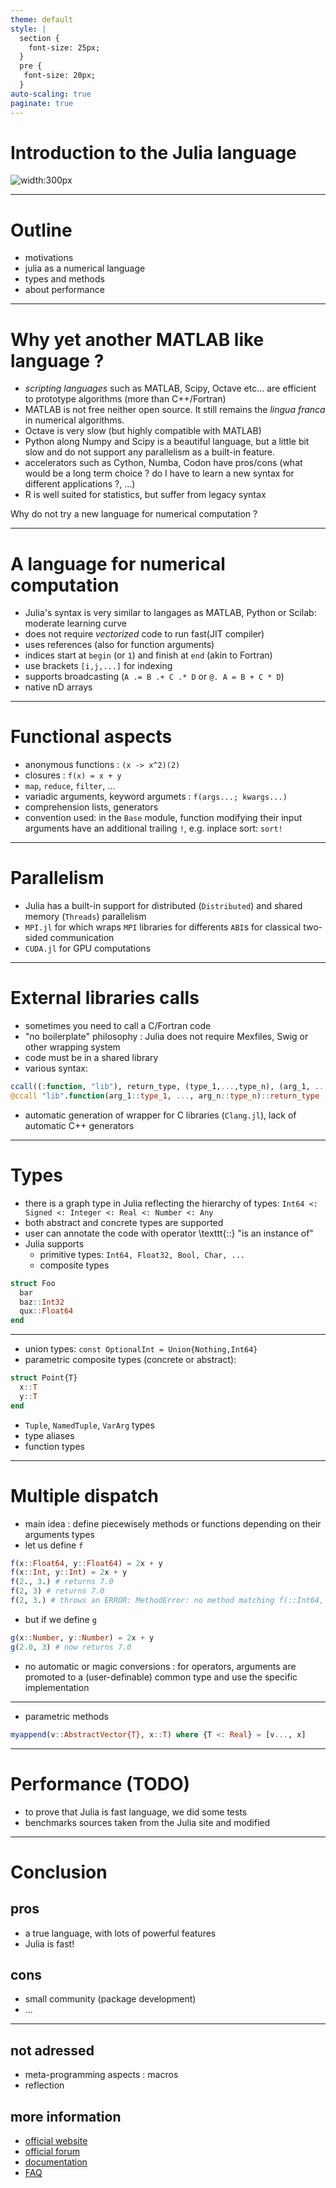 ```yaml
---
theme: default
style: |
  section {
    font-size: 25px;
  }
  pre {
   font-size: 20px;
  }
auto-scaling: true
paginate: true
---
```


# Introduction to the Julia language

![width:300px](figures/julia.png)

---

# Outline

- motivations
- julia as a numerical language
- types and methods
- about performance

---
# Why yet another MATLAB like language ?

- *scripting languages* such as MATLAB, Scipy, Octave etc... are efficient to prototype algorithms (more than C++/Fortran)
- MATLAB is not free neither open source. It still remains the *lingua franca* in numerical algorithms. 
- Octave is very slow (but highly compatible with MATLAB)
-  Python along Numpy and Scipy is a beautiful language, but a little bit slow and do not
    support any parallelism as a built-in feature. 
- accelerators such as Cython, Numba, Codon have pros/cons (what would be a long term choice ? do I have to learn a new syntax for different applications ?, ...)
- R is well suited for statistics, but suffer from legacy syntax

Why do not try a new language for numerical computation ?

---

# A language for numerical computation

- Julia's syntax is very similar to langages as MATLAB, Python or Scilab: moderate learning curve
- does not require *vectorized* code to run fast(JIT compiler)
- uses references (also for function arguments)
- indices start at `begin` (or `1`) and finish at `end` (akin to Fortran)
- use brackets `[i,j,...]` for indexing
- supports broadcasting (`A .= B .+ C .* D` or `@. A = B + C * D`)
- native nD arrays

---

# Functional aspects

- anonymous functions : `(x -> x^2)(2)`
- closures : `f(x) = x + y`
- `map`, `reduce`, `filter`, ...
- variadic arguments, keyword argumets : `f(args...; kwargs...)`
- comprehension lists, generators
- convention used: in the `Base` module, function modifying their input arguments have an additional trailing `!`, e.g. inplace sort: `sort!`

---

# Parallelism

- Julia has a built-in support for distributed (`Distributed`) and shared memory (`Threads`) parallelism
- `MPI.jl` for which wraps `MPI` libraries for differents `ABI`s for classical two-sided communication
- `CUDA.jl` for GPU computations

---

# External libraries calls
- sometimes you need to call a C/Fortran code
- "no boilerplate" philosophy : Julia does not require Mexfiles, Swig or other wrapping system
- code must be in a shared library 
- various syntax:
```julia
ccall((:function, "lib"), return_type, (type_1,...,type_n), (arg_1, ..., arg_n))
@ccall "lib".function(arg_1::type_1, ..., arg_n::type_n)::return_type
```
- automatic generation of wrapper for C libraries (`Clang.jl`), lack of automatic C++ generators

---

# Types
- there is a graph type in Julia reflecting the hierarchy of types: `Int64 <: Signed <: Integer <: Real <: Number <: Any`
- both abstract and concrete types are supported
- user can annotate the code with operator \texttt{::} "is an instance of"
- Julia supports
  - primitive types: `Int64, Float32, Bool, Char, ...`
  - composite types
```julia
struct Foo
  bar
  baz::Int32
  qux::Float64
end
```
---
  - union types: `const OptionalInt = Union{Nothing,Int64}`
  - parametric composite types (concrete or abstract):
```julia
struct Point{T}
  x::T
  y::T
end
```
  - `Tuple`, `NamedTuple`, `VarArg` types
  - type aliases
  - function types

---

# Multiple dispatch
- main idea : define piecewisely methods or functions depending on their arguments types
- let us define `f`
```julia
f(x::Float64, y::Float64) = 2x + y
f(x::Int, y::Int) = 2x + y
f(2., 3.) # returns 7.0
f(2, 3) # returns 7.0
f(2, 3.) # throws an ERROR: MethodError: no method matching f(::Int64, ::Float64)
```
- but if we define `g`
```julia
g(x::Number, y::Number) = 2x + y
g(2.0, 3) # now returns 7.0
```
- no automatic or magic conversions : for operators, arguments are promoted to a (user-definable) common type and use the specific implementation
---
- parametric methods
```julia
myappend(v::AbstractVector{T}, x::T) where {T <: Real} = [v..., x]
```

---

# Performance (TODO)
- to prove that Julia is fast language, we did some tests
- benchmarks sources taken from the Julia site and modified

---

# Conclusion

## pros
  - a true language, with lots of powerful features  
  - Julia is fast! 

## cons
  - small community (package development)
  - ...

---
## not adressed
  - meta-programming aspects : macros 
  - reflection 

## more information
  - [official website](http://julialang.org/)
  - [official forum](https://discourse.julialang.org/)
  - [documentation](https://docs.julialang.org/en/v1/)
  - [FAQ](https://docs.julialang.org/en/v1/manual/faq/)
